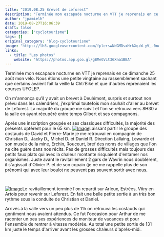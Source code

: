 ```yaml
---
title: "2019.08.25 Brevet de Leforest"
description: "Terminée mon escapade nocturne en VTT je reprenais en ce dimanche 25 août mon vélo. Nous étions une petite vingtaine au rassemblement sachant que certains avaient fait la veille la Chti'Bike et que d'autres reprenaient les courses UFOLEP."
author: "jpamielh"
date: 2019-08-27T16:06:39
draft: false
categories: ["cyclotourisme"]
tags: []
original_category: "blog-cyclotourisme"
image: "https://lh3.googleusercontent.com/fplerswNNGMDsxHrkXqzW-yV_-0nwT86HBKqwHE3Gef2x8V41QB5oVi677MCY0WJ7LQMCxXJbF3lpEMpj2zLD-DoJ3gb_mYvylMQ79cDRLaC5ZHNgFM-TwGa9ix6Fj4RUM8vvOHu2niI4bk5NFn-wuLn8_JPcnZ0iHsyTQ3Wb9lQDoz1_dTxwG4d-jmeZmpZX5fzkBbWfsmGRgxf19e745ihQgwn4JiomciPJlhbPIKQwIB17ItAqYJic4_9rRcBVqs971eKqVDt_5kOMh_woO8C5UxNxD1VcmULS3-CvGk_QeE1FlqaIHghsce8P--I6GpghuU4a7KxLqASiMNKvxXBOP1PqrP8_ZXZzoU8dIm-x0nNLU8pC5zm-76pHhIZsaiZu5o6Knsds3rTci8D5fGSwhUkPaTrU3HPBVWa5tce9JHkNaWUKOw5umgA-PqKR98GPhl2y2VSAX8kh2WZtLX4fvkIcsV3eCFETjVPZGJP0ilxZUfNMuaIGyLIWdEXxBYD7QlewnCMQ5dt4ks1zF5RQPj7FXFB9tszV_7c51NJ4N6ZWyaRsKrSjXZklSNDCRpPpf_EXCBI2uynP0Dv8m9qVWS5HDc20A6C6aqAFXptmspZynpxSjjg6Ud-PPjxtjdUguacreIP5Do-XWG0X8Cx65tUZXf-=w1024-h768-no"
links:
  - title: "Les photos"
    website: "https://photos.app.goo.gl/gBMeGVLt36Xna1BEA"
---
```


Terminée mon escapade nocturne en VTT je reprenais en ce dimanche 25 août mon vélo. Nous étions une petite vingtaine au rassemblement sachant que certains avaient fait la veille la Chti'Bike et que d'autres reprenaient les courses UFOLEP.

<!--more-->

On m'annonça qu'il y avait un brevet à Deulémont, surpris et surtout non prévu dans les calendriers, j'exprimai toutefois mon souhait d'aller au brevet de Leforest. La majorité du groupe me suivit et l'on se retrouva vers 8H30 à la salle en ayant récupéré entre temps Gilbert et ses compagnons.

Après une inscription groupée et ses classiques difficultés, la majorité des présents optèrent pour le 65 km. [![Image](https://lh3.googleusercontent.com/ZCet-eeFD0l13hOGXXd0xW4xSJAr41w4wsbTpK6OVPhz-U1PpxjobYlIVSRBlUNx4iUL-Ap1Nuu5wjBeRPm-PebZEHdnDIYapK4DdwwMGQ7pB0h5_Tdxa4_Gcb3oI3UL0ClWtXc_4t4n0hw135YeDvSIU1lDyZk4kmT45Y7AQKE8w9DkZ9GdnvEi345b0iif4QbrrirhLlxA2Z8-c-NCmSxhBigd3pSzkfAhptjD0eDjhOsYyxoJpVY_Gsp5NN-5fKnAMzXJ-SJSsI7S1v53__AWo0rYyylNI8NFbbn7n-RTLTTrwW4jQtUZb5G0_scVCtV6Woqle5CRMZpy-8-NuShIljR0t5J-7H8jPb--curEIEVFpFdSsjWSc7zV15GTB2Qhs5wVa4XsgHamL_GWTNZ8B0yd9CZ7e-pC4S0lTcJ_rnyvgj9PDZCmRBn9vLMPGv2oQAnBjrz2XJzMfu6oY4NsDyGkOROIBK56cIwyMLfSaGsF0vYKp-g9sjyMG3_U7_k7ClA7XmaCMS-tiG6Cel1fgzqAbsYYZPJssvDFVq8Gmvrd99QFEdETHlmCAhVx-D68hBrDuFINmX5UGAjOXQMPBwpx9AtQizRLK1RHiB8o1SNxph6i9FmY5DjUr2C7r-1pfH-gzuf2T7Xw1dkB8GhEkqLchQQ_ia0PNtB9wvrMIOvMJDDbNkOnzqP4Vml6dlqqxtGH_stB-5ETeMx3ByhvUQ=w1024-h768-no)](https://lh3.googleusercontent.com/ZCet-eeFD0l13hOGXXd0xW4xSJAr41w4wsbTpK6OVPhz-U1PpxjobYlIVSRBlUNx4iUL-Ap1Nuu5wjBeRPm-PebZEHdnDIYapK4DdwwMGQ7pB0h5_Tdxa4_Gcb3oI3UL0ClWtXc_4t4n0hw135YeDvSIU1lDyZk4kmT45Y7AQKE8w9DkZ9GdnvEi345b0iif4QbrrirhLlxA2Z8-c-NCmSxhBigd3pSzkfAhptjD0eDjhOsYyxoJpVY_Gsp5NN-5fKnAMzXJ-SJSsI7S1v53__AWo0rYyylNI8NFbbn7n-RTLTTrwW4jQtUZb5G0_scVCtV6Woqle5CRMZpy-8-NuShIljR0t5J-7H8jPb--curEIEVFpFdSsjWSc7zV15GTB2Qhs5wVa4XsgHamL_GWTNZ8B0yd9CZ7e-pC4S0lTcJ_rnyvgj9PDZCmRBn9vLMPGv2oQAnBjrz2XJzMfu6oY4NsDyGkOROIBK56cIwyMLfSaGsF0vYKp-g9sjyMG3_U7_k7ClA7XmaCMS-tiG6Cel1fgzqAbsYYZPJssvDFVq8Gmvrd99QFEdETHlmCAhVx-D68hBrDuFINmX5UGAjOXQMPBwpx9AtQizRLK1RHiB8o1SNxph6i9FmY5DjUr2C7r-1pfH-gzuf2T7Xw1dkB8GhEkqLchQQ_ia0PNtB9wvrMIOvMJDDbNkOnzqP4Vml6dlqqxtGH_stB-5ETeMx3ByhvUQ=w1024-h768-no)Laissant partir le groupe des costauds de David et Pierre-Marie je me retrouvai en compagnie de Christian D., Jacky D., Michel D. et Daniel R. Direction Lallaing, Lewarde et son musée de la mine, Erchin, Roucourt, bref des noms de villages que l'on ne cite guère dans nos récits. Pas de grosses difficultés mais toujours des petits faux plats qui avec la chaleur montante risquaient d'entamer nos organismes. Juste avant le ravitaillement 2 gars de Wavrin nous doublèrent, il s'agissait d'Olivier P. et de son copain (je ne me rappelle plus de son prénom) qui avec leur boulot ne peuvent pas souvent sortir avec nous.

&nbsp;

[![Image](https://lh3.googleusercontent.com/pYjf5EF4ee2n5jhsF655HWKmfC2H1zYqaaG2vE4PnXfcPjRaO3T99iQR2UTjUr7dgi05sqtBS7jAAPouBo0tFyv-v-bvr0xdpnoh-zQsNB_WcKPWtWzXjOJg6YAMowhaaOdbDPSaDapSZOGIuI0krc_KKxwfYS8bbQtQJ3iphohU0zdsWuEfUmfszd3GrBsCwKeBKw_zG6JfSc1E87NscsqcgBk-RSCOCh1KRmniUf1_0d-xzNFY6ph8jc4kKclaAIMKPXft3B3dqSvvAdid-FBN6rGLdKig8SlnOD4v-1qFEkcpAXhNWJZjVhr41MN2LmTyDYwAIBrJRizzEBHnl9oLT-8aNG7YwzAB5N5sZYGJx8RSYO_kHzTWT9O2aFl1REilfYno1KFlzsaMn99MVbOU6rm6vV-ZOvoQea-_kQA9ZrBBy3VWSFvem0jvR7xAutWomMbwBhCthD5tnbtiUN-ivom4pRMZwfcA0dYavhJpLEbYUmDf_5dz6cMm9ITZ8QWr2B7q2AncGNf21P6mJS_Mmyv-3q-Jn1OYMsZZNf9_LgcMuLN99FShE-hokN0XTp1pYoML72vXdVhTgGUcMOGhK_ox4XRHrswv6TWISyYSrovvCIjbEbqNf55gGBnpy0oolL8xqGRbz-6i8Xq0JnkgUbhsC2LUM1PQPxvmilzt4yEu1dJxt3EEXzOu82H-GuxSX-9CVvA3orqrgw6EZtR1Fg=w1024-h768-no)](https://lh3.googleusercontent.com/pYjf5EF4ee2n5jhsF655HWKmfC2H1zYqaaG2vE4PnXfcPjRaO3T99iQR2UTjUr7dgi05sqtBS7jAAPouBo0tFyv-v-bvr0xdpnoh-zQsNB_WcKPWtWzXjOJg6YAMowhaaOdbDPSaDapSZOGIuI0krc_KKxwfYS8bbQtQJ3iphohU0zdsWuEfUmfszd3GrBsCwKeBKw_zG6JfSc1E87NscsqcgBk-RSCOCh1KRmniUf1_0d-xzNFY6ph8jc4kKclaAIMKPXft3B3dqSvvAdid-FBN6rGLdKig8SlnOD4v-1qFEkcpAXhNWJZjVhr41MN2LmTyDYwAIBrJRizzEBHnl9oLT-8aNG7YwzAB5N5sZYGJx8RSYO_kHzTWT9O2aFl1REilfYno1KFlzsaMn99MVbOU6rm6vV-ZOvoQea-_kQA9ZrBBy3VWSFvem0jvR7xAutWomMbwBhCthD5tnbtiUN-ivom4pRMZwfcA0dYavhJpLEbYUmDf_5dz6cMm9ITZ8QWr2B7q2AncGNf21P6mJS_Mmyv-3q-Jn1OYMsZZNf9_LgcMuLN99FShE-hokN0XTp1pYoML72vXdVhTgGUcMOGhK_ox4XRHrswv6TWISyYSrovvCIjbEbqNf55gGBnpy0oolL8xqGRbz-6i8Xq0JnkgUbhsC2LUM1PQPxvmilzt4yEu1dJxt3EEXzOu82H-GuxSX-9CVvA3orqrgw6EZtR1Fg=w1024-h768-no)Le ravitaillement terminé l'on repartit sur Arleux, Estrées, Vitry en Artois pour revenir sur Leforest. En fait une belle petite sortie à un très bon rythme sous la conduite de Christian et Daniel.

Arrivés à la salle vers un peu plus de 11h on retrouva les costauds qui gentiment nous avaient attendus. Ce fut l'occasion pour Arthur de me raconter un peu ses expériences de moniteur de vacances et pour l'ensemble de rentrer à vitesse modérée. Au total une petite sortie de 131 km juste le temps d'arriver avant les grosses chaleurs d'après-midi.